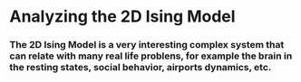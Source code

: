 # Analyzing the 2D Ising Model

### The 2D Ising Model is a very interesting complex system that can relate with many real life problens, for example the brain in the resting states, social behavior, airports dynamics, etc.
